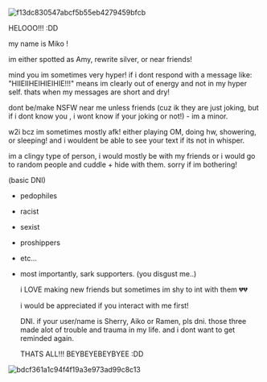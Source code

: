 ![f13dc830547abcf5b55eb4279459bfcb](https://github.com/user-attachments/assets/aa4c0120-78d3-45be-bcd4-2741ba88c277)


HELOOO!!! :DD  

 my name is Miko ! 

  im either spotted as Amy, rewrite silver, or near friends!  

   mind you im sometimes very hyper! if i dont respond with a message like: "HIIEIIHEIHIEIHIE!!!" means im clearly out of energy and not in my hyper self. thats when my messages are short and dry!  

  dont be/make NSFW near me unless friends (cuz ik they are just joking, but if i dont know you , i wont know if your joking or not!) - im a minor.   

  w2i bcz im sometimes mostly afk! either playing OM, doing hw, showering, or sleeping! and i wouldent be able to see your text if its not in whisper.  

   im a clingy type of person, i would mostly be with my friends or i would go to random people and cuddle + hide with them. sorry if im bothering! 

  (basic DNI) 
   - pedophiles  
   - racist  
   - sexist
   - proshippers
   - etc...  
   - most importantly, sark supporters. (you disgust me..)


        i LOVE making new friends but sometimes im shy to int with them 💔💔 

        i would be appreciated if you interact with me first! 


       DNI.
      if your user/name is Sherry, Aiko or Ramen, pls dni. those three made alot of trouble and trauma in my life. and i dont want to get reminded again. 


     THATS ALL!!! BEYBEYEBEYBYEE :DD  


       
   ![bdcf361a1c94f4f19a3e973ad99c8c13](https://github.com/user-attachments/assets/256acc44-40de-4877-a31c-4e6d7939c6b7)

